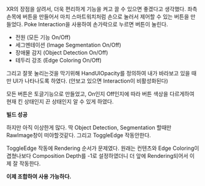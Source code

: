 XR의 장점을 살려서, 더욱 편리하게 기능을 켜고 끌 수 있으면 좋겠다고 생각했다.
좌측 손목에 버튼을 만들어서 마치 스마트워치처럼 손으로 눌러서 제어할 수 있는 버튼을 만들었다.
Poke Interaction을 사용하여 손가락으로 누르면 버튼이 눌린다.

- 전원 (모든 기능 On/Off)
- 세그멘테이션 (Image Segmentation On/Off)
- 장애물 감지 (Object Detection On/Off)
- 테두리 강조 (Edge Coloring On/Off)

그리고 잘못 눌리는것을 막기위해 HandUIOpacity를 정의하여 내가 바라보고 있을 때만 UI가 나타나도록 하였다. (안보고 있으면 Interaction이 비활성화된다)

모든 버튼은 토글기능으로 만들었고, On인지 Off인지에 따라 버튼 색상을 다르게하여 현재 킨 상태인지 끈 상태인지 알 수 있게 하였다.

**빌드 성공**

하지만 아직 이상한게 많다.
딱 Object Detection, Segmentation 할때만 RawImage창이 떠야할것같다. 
그리고 ToggleEdge 작동안한다.

ToggleEdge 작동에 Rendering 순서가 문제였다.
원래는 컨텐츠와 Edge Coloring이 겹쳤나보다
Composition Depth를 -1로 설정하였더니 더 앞에 Rendering되어서 이제 잘 작동한다.

**이제 조합하여 사용 가능하다.**
